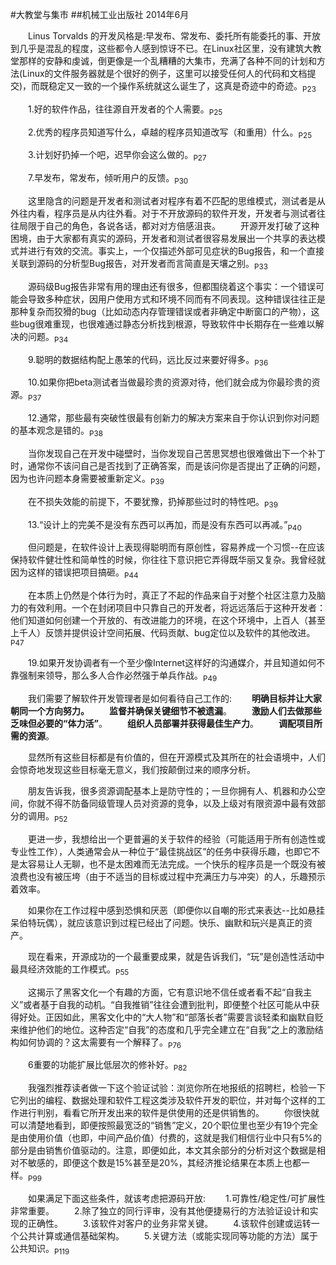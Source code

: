 #大教堂与集市
##机械工业出版社 2014年6月

&emsp;&emsp;Linus Torvalds 的开发风格是:早发布、常发布、委托所有能委托的事、开放到几乎是混乱的程度，这些都令人感到惊讶不已。在Linux社区里，没有建筑大教堂那样的安静和虔诚，倒更像是一个乱糟糟的大集市，充满了各种不同的计划和方法(Linux的文件服务器就是个很好的例子，这里可以接受任何人的代码和文档提交)，而既稳定又一致的一个操作系统就这么诞生了，这真是奇迹中的奇迹。<sub>P23</sub>


&emsp;&emsp;1.好的软件作品，往往源自开发者的个人需要。<sub>P25</sub>


&emsp;&emsp;2.优秀的程序员知道写什么，卓越的程序员知道改写（和重用）什么。<sub>P25</sub>


&emsp;&emsp;3.计划好扔掉一个吧，迟早你会这么做的。<sub>P27</sub>


&emsp;&emsp;7.早发布，常发布，倾听用户的反馈。<sub>P30</sub>


&emsp;&emsp;这里隐含的问题是开发者和测试者对程序有着不匹配的思维模式，测试者是从外往内看，程序员是从内往外看。对于不开放源码的软件开发，开发者与测试者往往局限于自己的角色，各说各话，都对对方倍感沮丧。
&emsp;&emsp;开源开发打破了这种困境，由于大家都有真实的源码，开发者和测试者很容易发展出一个共享的表达模式并进行有效的交流。事实上，一个仅描述外部可见症状的Bug报告，和一个直接关联到源码的分析型Bug报告，对开发者而言简直是天壤之别。<sub>P33</sub>


&emsp;&emsp;源码级Bug报告非常有用的理由还有很多，但都围绕着这个事实：一个错误可能会导致多种症状，因用户使用方式和环境不同而有不同表现。这种错误往往正是那种复杂而狡猾的bug（比如动态内存管理错误或者非确定中断窗口的产物），这些bug很难重现，也很难通过静态分析找到根源，导致软件中长期存在一些难以解决的问题。<sub>P34</sub>


&emsp;&emsp;9.聪明的数据结构配上愚笨的代码，远比反过来要好得多。<sub>P36</sub>


&emsp;&emsp;10.如果你把beta测试者当做最珍贵的资源对待，他们就会成为你最珍贵的资源。<sub>P37</sub>


&emsp;&emsp;12.通常，那些最有突破性很最有创新力的解决方案来自于你认识到你对问题的基本观念是错的。<sub>P38</sub>


&emsp;&emsp;当你发现自己在开发中碰壁时，当你发现自己苦思冥想也很难做出下一个补丁时，通常你不该问自己是否找到了正确答案，而是该问你是否提出了正确的问题，因为也许问题本身需要被重新定义。<sub>P39</sub>


&emsp;&emsp;在不损失效能的前提下，不要犹豫，扔掉那些过时的特性吧。<sub>P39</sub>


&emsp;&emsp;13.“设计上的完美不是没有东西可以再加，而是没有东西可以再减。”<sub>P40</sub>


&emsp;&emsp;但问题是，在软件设计上表现得聪明而有原创性，容易养成一个习惯--在应该保持软件健壮性和简单性的时候，你往往下意识把它弄得既华丽又复杂。我曾经就因为这样的错误把项目搞砸。<sub>P44</sub>


&emsp;&emsp;在本质上仍然是个体行为时，真正了不起的作品来自于对整个社区注意力及脑力的有效利用。一个在封闭项目中只靠自己的开发者，将远远落后于这种开发者：他们知道如何创建一个开放的、有改进能力的环境，在这个环境中，上百人（甚至上千人）反馈并提供设计空间拓展、代码贡献、bug定位以及软件的其他改进。<sub>P47</sub>


&emsp;&emsp;19.如果开发协调者有一个至少像Internet这样好的沟通媒介，并且知道如何不靠强制来领导，那么多人合作必然强于单兵作战。<sub>P49</sub>


&emsp;&emsp;我们需要了解软件开发管理者是如何看待自己工作的:
&emsp;&emsp;**明确目标并让大家朝同一个方向努力。**
&emsp;&emsp;**监督并确保关键细节不被遗漏**。
&emsp;&emsp;**激励人们去做那些乏味但必要的“体力活”**。
&emsp;&emsp;**组织人员部署并获得最佳生产力**。
&emsp;&emsp;**调配项目所需的资源**。

&emsp;&emsp;显然所有这些目标都是有价值的，但在开源模式及其所在的社会语境中，人们会惊奇地发现这些目标毫无意义，我们按颠倒过来的顺序分析。

&emsp;&emsp;朋友告诉我，很多资源调配基本上是防守性的；一旦你拥有人、机器和办公空间，你就不得不防备同级管理人员对资源的竞争，以及上级对有限资源中最有效部分的调用。<sub>P52</sub>



&emsp;&emsp;更进一步，我想给出一个更普遍的关于软件的经验（可能适用于所有创造性或专业性工作），人类通常会从一种位于“最佳挑战区”的任务中获得乐趣，也即它不是太容易让人无聊，也不是太困难而无法完成。一个快乐的程序员是一个既没有被浪费也没有被压垮（由于不适当的目标或过程中充满压力与冲突）的人，乐趣预示着效率。

&emsp;&emsp;如果你在工作过程中感到恐惧和厌恶（即便你以自嘲的形式来表达--比如悬挂呆伯特玩偶），就应该意识到过程已经出了问题。快乐、幽默和玩兴是真正的资产。

&emsp;&emsp;现在看来，开源成功的一个最重要成果，就是告诉我们，“玩”是创造性活动中最具经济效能的工作模式。<sub>P55</sub>

&emsp;&emsp;这揭示了黑客文化一个有趣的方面，它有意识地不信任或者看不起“自我主义”或者基于自我的动机。“自我推销”往往会遭到批判，即便整个社区可能从中获得好处。正因如此，黑客文化中的“大人物”和“部落长者”需要言谈轻柔和幽默自贬来维护他们的地位。这种否定“自我”的态度和几乎完全建立在“自我”之上的激励结构如何协调的？这太需要有一个解释了。<sub>P76</sub>


&emsp;&emsp;6重要的功能扩展比低层次的修补好。<sub>P82</sub>


&emsp;&emsp;我强烈推荐读者做一下这个验证试验：浏览你所在地报纸的招聘栏，检验一下它列出的编程、数据处理和软件工程这类涉及软件开发的职位，并对每个这样的工作进行判别，看看它所开发出来的软件是供使用的还是供销售的。
&emsp;&emsp;你很快就可以清楚地看到，即便按照最宽泛的“销售”定义，20个职位里也至少有19个完全是由使用价值（也即，中间产品价值）付费的，这就是我们相信行业中只有5%的部分是由销售价值驱动的。注意，即便如此，本文其余部分的分析对这个数据是相对不敏感的，即便这个数是15%甚至是20%，其经济推论结果在本质上也都一样。<sub>P99</sub>


&emsp;&emsp;如果满足下面这些条件，就该考虑把源码开放:
&emsp;&emsp;1.可靠性/稳定性/可扩展性非常重要。
&emsp;&emsp;2.除了独立的同行评审，没有其他便捷易行的方法验证设计和实现的正确性。
&emsp;&emsp;3.该软件对客户的业务非常关键。
&emsp;&emsp;4.该软件创建或运转一个公共计算或通信基础架构。
&emsp;&emsp;5.关键方法（或能实现同等功能的方法）属于公共知识。<sub>P119</sub>


&emsp;&emsp;






